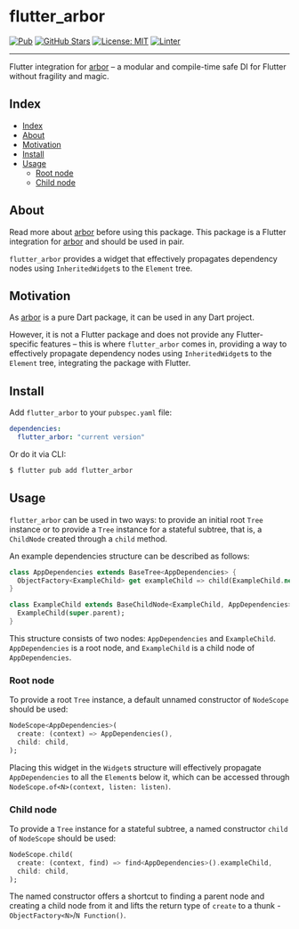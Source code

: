 # flutter_arbor

[![Pub](https://img.shields.io/pub/v/flutter_arbor.svg)](https://pub.dev/packages/flutter_arbor)
[![GitHub Stars](https://img.shields.io/github/stars/purplenoodlesoop/flutter_arbor.svg)](https://github.com/purplenoodlesoop/arbor)
[![License: MIT](https://img.shields.io/badge/License-MIT-brightgreen.svg)](https://en.wikipedia.org/wiki/MIT_License)
[![Linter](https://img.shields.io/badge/style-custom-brightgreen)](https://github.com/purplenoodlesoop/arbor/blob/master/packages/flutter_arbor/analysis_options.yaml)

---

Flutter integration for [arbor](https://pub.dev/packages/arbor) – a modular and compile-time safe DI for Flutter without fragility and magic.

## Index

- [Index](#index)
- [About](#about)
- [Motivation](#motivation)
- [Install](#install)
- [Usage](#usage)
  * [Root node](#root-node)
  * [Child node](#child-node)

## About

Read more about [arbor](https://pub.dev/packages/arbor) before using this package. This package is a Flutter integration for [arbor](https://pub.dev/packages/arbor) and should be used in pair.

`flutter_arbor` provides a widget that effectively propagates dependency nodes using `InheritedWidget`s to the `Element` tree.

## Motivation

As [arbor](https://pub.dev/packages/arbor) is a pure Dart package, it can be used in any Dart project. 

However, it is not a Flutter package and does not provide any Flutter-specific features – this is where `flutter_arbor` comes in, providing a way to effectively propagate dependency nodes using `InheritedWidget`s to the `Element` tree, integrating the package with Flutter.

## Install

Add `flutter_arbor` to your `pubspec.yaml` file:

```yaml
dependencies:
  flutter_arbor: "current version"
```

Or do it via CLI:

```bash
$ flutter pub add flutter_arbor
```

## Usage

`flutter_arbor` can be used in two ways: to provide an initial root `Tree` instance or to provide a `Tree` instance for a stateful subtree, that is, a `ChildNode` created through a `child` method.

An example dependencies structure can be described as follows:

```dart
class AppDependencies extends BaseTree<AppDependencies> {
  ObjectFactory<ExampleChild> get exampleChild => child(ExampleChild.new);
}

class ExampleChild extends BaseChildNode<ExampleChild, AppDependencies> {
  ExampleChild(super.parent);
}
```

This structure consists of two nodes: `AppDependencies` and `ExampleChild`. `AppDependencies` is a root node, and `ExampleChild` is a child node of `AppDependencies`.

### Root node

To provide a root `Tree` instance, a default unnamed constructor of `NodeScope` should be used:

```dart
NodeScope<AppDependencies>(
  create: (context) => AppDependencies(),
  child: child,
);
```

Placing this widget in the `Widget`s structure will effectively propagate `AppDependencies` to all the `Element`s below it, which can be accessed through `NodeScope.of<N>(context, listen: listen)`.

### Child node

To provide a `Tree` instance for a stateful subtree, a named constructor `child` of `NodeScope` should be used:

```dart
NodeScope.child(
  create: (context, find) => find<AppDependencies>().exampleChild,
  child: child,
);
```

The named constructor offers a shortcut to finding a parent node and creating a child node from it and lifts the return type of `create` to a thunk - `ObjectFactory<N>`/`N Function()`.